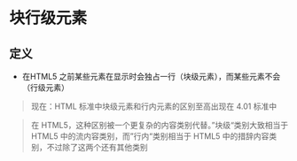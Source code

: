 # 块行级元素

## 定义

+ 在HTML5 之前某些元素在显示时会独占一行（块级元素），而某些元素不会（行级元素）

> 现在：HTML 标准中块级元素和行内元素的区别至高出现在 4.01 标准中

> 在 HTML5，这种区别被一个更复杂的内容类别代替。”块级“类别大致相当于 HTML5 中的流内容类别，而”行内“类别相当于 HTML5 中的措辞内容类别，不过除了这两个还有其他类别
